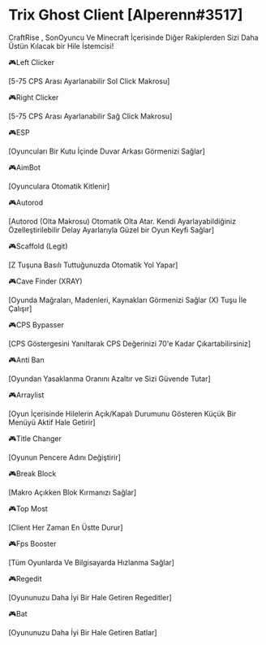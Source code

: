 # Trix Ghost Client [Alperenn#3517]

CraftRise , SonOyuncu Ve Minecraft İçerisinde Diğer Rakiplerden Sizi Daha Üstün Kılacak bir Hile İstemcisi!

🎮Left Clicker

[5-75 CPS Arası Ayarlanabilir Sol Click Makrosu]

🎮Right Clicker

[5-75 CPS Arası Ayarlanabilir Sağ Click Makrosu]

🎮ESP

[Oyuncuları Bir Kutu İçinde Duvar Arkası Görmenizi Sağlar]

🎮AimBot

[Oyunculara Otomatik Kitlenir]

🎮Autorod

[Autorod (Olta Makrosu) Otomatik Olta Atar. Kendi Ayarlayabildiğiniz Özelleştirilebilir Delay Ayarlarıyla Güzel bir Oyun Keyfi Sağlar]

🎮Scaffold (Legit)

[Z Tuşuna Basılı Tuttuğunuzda Otomatik Yol Yapar]

🎮Cave Finder (XRAY)

[Oyunda Mağraları, Madenleri, Kaynakları Görmenizi Sağlar (X) Tuşu İle Çalışır]

🎮CPS Bypasser

[CPS Göstergesini Yanıltarak CPS Değerinizi 70'e Kadar Çıkartabilirsiniz]

🎮Anti Ban

[Oyundan Yasaklanma Oranını Azaltır ve Sizi Güvende Tutar]

🎮Arraylist

[Oyun İçerisinde Hilelerin Açık/Kapalı Durumunu Gösteren Küçük Bir Menüyü Aktif Hale Getirir]

🎮Title Changer

[Oyunun Pencere Adını Değiştirir]

🎮Break Block

[Makro Açıkken Blok Kırmanızı Sağlar]

🎮Top Most

[Client Her Zaman En Üstte Durur]

🎮Fps Booster

[Tüm Oyunlarda Ve Bilgisayarda Hızlanma Sağlar]

🎮Regedit

[Oyununuzu Daha İyi Bir Hale Getiren Regeditler]

🎮Bat

[Oyununuzu Daha İyi Bir Hale Getiren Batlar]
